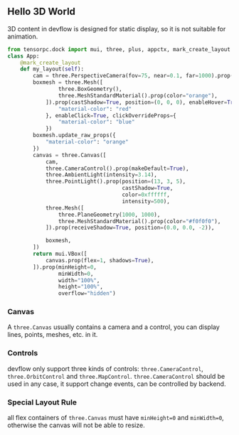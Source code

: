 ## Hello 3D World 

3D content in devflow is designed for static display, so it is not suitable for animation.

```Python
from tensorpc.dock import mui, three, plus, appctx, mark_create_layout
class App:
    @mark_create_layout
    def my_layout(self):
        cam = three.PerspectiveCamera(fov=75, near=0.1, far=1000).prop(position=(0, 0, 5))
        boxmesh = three.Mesh([
                three.BoxGeometry(),
                three.MeshStandardMaterial().prop(color="orange"),
            ]).prop(castShadow=True, position=(0, 0, 0), enableHover=True, hoverOverrideProps={
                "material-color": "red"
            }, enableClick=True, clickOverrideProps={
                "material-color": "blue"
            })
        boxmesh.update_raw_props({
            "material-color": "orange"
        })
        canvas = three.Canvas([
            cam,
            three.CameraControl().prop(makeDefault=True),
            three.AmbientLight(intensity=3.14),
            three.PointLight().prop(position=(13, 3, 5),
                                    castShadow=True,
                                    color=0xffffff,
                                    intensity=500),
            three.Mesh([
                three.PlaneGeometry(1000, 1000),
                three.MeshStandardMaterial().prop(color="#f0f0f0"),
            ]).prop(receiveShadow=True, position=(0.0, 0.0, -2)),

            boxmesh,
        ])
        return mui.VBox([
            canvas.prop(flex=1, shadows=True),
        ]).prop(minHeight=0,
                minWidth=0,
                width="100%",
                height="100%",
                overflow="hidden")

```

### Canvas

A `three.Canvas` usually contains a camera and a control, you can display lines, points, meshes, etc. in it.

### Controls

devflow only support three kinds of controls: `three.CameraControl`, `three.OrbitControl` and `three.MapControl`. `three.CameraControl` should be used in any case, it support change events, can be controlled by backend.

### Special Layout Rule 

all flex containers of `three.Canvas` must have `minHeight=0` and `minWidth=0`, otherwise the canvas will not be able to resize. 